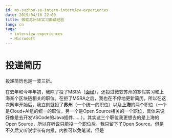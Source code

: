 ```yaml
---
id: ms-suzhou-se-intern-interview-experiences
date: 2019/04/16 22:00
title: 微软苏州SE实习面试经验
lang: cn
tags:
  - interview-experiences
  - Microsoft
---
```


# 投递简历

投递简历也是一波三折。

在去年和今年年初，我除了投了MSRA（[面经](/articles/MSRA-DKI-frontend-interview-experiences)），还投过微软苏州的寒假实习和上海某个区块链相关的职位。在拒了MSRA之后，我也在不停地更新简历。所以在这次网申开始后，我立刻就投了**苏州**（一个统一的职位）以及**上海**的两个职位（一个是Cloud+AI组的统一的职位，另一个是Open Source相关的一个职位，具体来说好像是去开发VSCode的Java插件……）。其实这三个职位我更想去的是上海的Open Source，所以在听说只能投一个职位后，我只留下了Open Source。但是不久后又听说学长有内推，内推可以免笔试，但是
